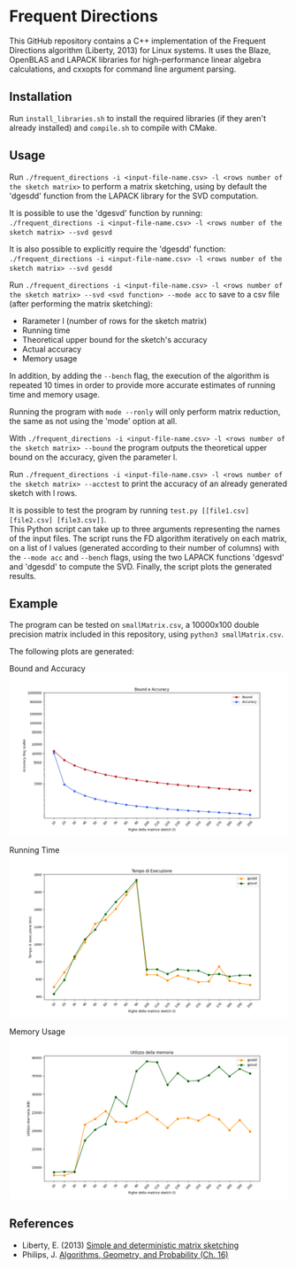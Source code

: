 # Frequent Directions

This GitHub repository contains a C++ implementation of the Frequent Directions algorithm (Liberty, 2013) for Linux systems. It uses the Blaze, OpenBLAS and LAPACK libraries for high-performance linear algebra calculations, and cxxopts for command line argument parsing.

## Installation

Run  `install_libraries.sh` to install the required libraries (if they aren't already installed) and `compile.sh` to compile with CMake.

## Usage

Run `./frequent_directions -i <input-file-name.csv> -l <rows number of the sketch matrix>` to perform a matrix sketching, using by default the 'dgesdd' function from the LAPACK library for the SVD computation. <br />

It is possible to use the 'dgesvd' function by running: <br />
`./frequent_directions -i <input-file-name.csv> -l <rows number of the sketch matrix> --svd gesvd` <br />

It is also possible to explicitly require the 'dgesdd' function: <br />
`./frequent_directions -i <input-file-name.csv> -l <rows number of the sketch matrix> --svd gesdd` <br />

Run `./frequent_directions -i <input-file-name.csv> -l <rows number of the sketch matrix> --svd <svd function> --mode acc` to save to a csv file (after performing the matrix sketching):
* Rarameter l (number of rows for the sketch matrix)
* Running time
* Theoretical upper bound for the sketch's accuracy
* Actual accuracy
* Memory usage

In addition, by adding the `--bench` flag, the execution of the algorithm is repeated 10 times in order to provide more accurate estimates of running time and memory usage.

Running the program with `mode --ronly` will only perform matrix reduction, the same as not using the 'mode' option at all.

With `./frequent_directions -i <input-file-name.csv> -l <rows number of the sketch matrix> --bound` the program outputs the theoretical upper bound on the accuracy, given the parameter l.

Run `./frequent_directions -i <input-file-name.csv> -l <rows number of the sketch matrix> --acctest` to print the accuracy of an already generated sketch with l rows.

It is possible to test the program by running `test.py [[file1.csv] [file2.csv] [file3.csv]]`.<br />
This Python script can take up to three arguments representing the names of the input files. The script runs the FD algorithm iteratively on each matrix, on a list of l values (generated according to their number of columns) with the `--mode acc` and `--bench` flags, using the two LAPACK functions 'dgesvd' and 'dgesdd' to compute the SVD. Finally, the script plots the generated results.

## Example

The program can be tested on `smallMatrix.csv`, a 10000x100 double precision matrix included in this repository, using `python3 smallMatrix.csv`.

The following plots are generated:<br />

Bound and Accuracy <br />
![Bound and Accuracy plot](bound_accuracy_smallMatrix.csv.png)

Running Time <br />
![Running time plot](time_execution_smallMatrix.csv.png)

Memory Usage <br />
![Memory Usage plot](memory_usage_smallMatrix.csv.png)


## References

* Liberty, E. (2013) [Simple and deterministic matrix sketching](http://www.cs.yale.edu/homes/el327/papers/simpleMatrixSketching.pdf)
* Philips, J. [Algorithms, Geometry, and Probability (Ch. 16)](https://users.cs.utah.edu/~jeffp/DMBook/L16-MatrixSketching.pdf)